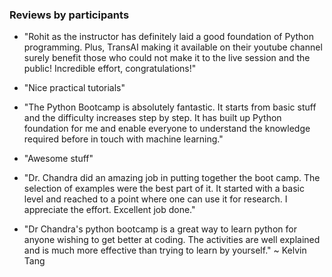 

### Reviews by participants

* "Rohit as the instructor has definitely laid a good foundation of Python programming. Plus, TransAI making it available on their youtube channel surely benefit those who could not make it to the live session and the public! Incredible effort, congratulations!"

* "Nice practical tutorials" 

* "The Python Bootcamp is absolutely fantastic. It starts from basic stuff and the difficulty increases step by step. It has built up Python foundation for me and enable everyone to understand the knowledge required before in touch with machine learning."

* "Awesome stuff"

* "Dr. Chandra did an amazing job in putting together the boot camp. The selection of examples were the best part of it. It started with a basic level and reached to a point where one can use it for research. I appreciate the effort. Excellent job done."

* "Dr Chandra's python bootcamp is a great way to learn python for anyone wishing to get better at coding. The activities are well explained and is much more effective than trying to learn by yourself."  ~  Kelvin Tang